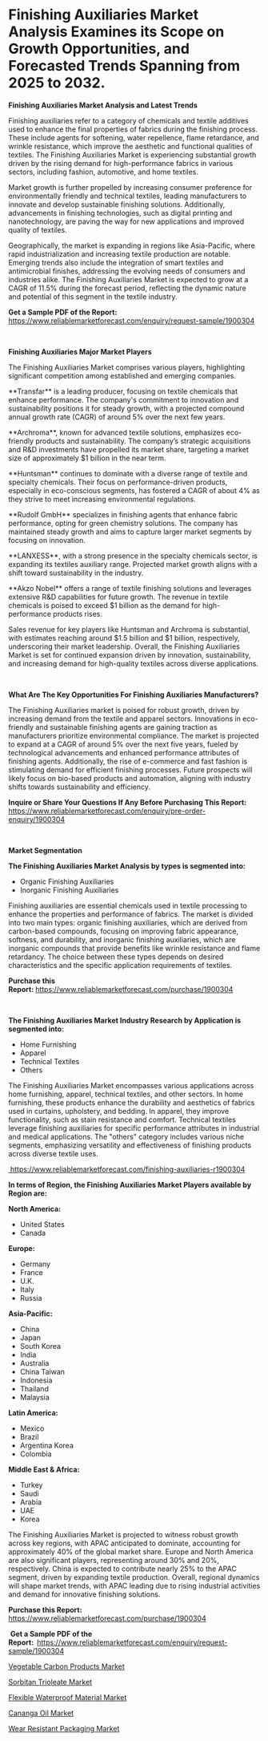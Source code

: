 <p><h1>Finishing Auxiliaries Market Analysis Examines its Scope on Growth Opportunities, and Forecasted Trends Spanning from 2025 to 2032.</h1></p><p><strong>Finishing Auxiliaries Market Analysis and Latest Trends</strong></p>
<p><p>Finishing auxiliaries refer to a category of chemicals and textile additives used to enhance the final properties of fabrics during the finishing process. These include agents for softening, water repellence, flame retardance, and wrinkle resistance, which improve the aesthetic and functional qualities of textiles. The Finishing Auxiliaries Market is experiencing substantial growth driven by the rising demand for high-performance fabrics in various sectors, including fashion, automotive, and home textiles.</p><p>Market growth is further propelled by increasing consumer preference for environmentally friendly and technical textiles, leading manufacturers to innovate and develop sustainable finishing solutions. Additionally, advancements in finishing technologies, such as digital printing and nanotechnology, are paving the way for new applications and improved quality of textiles.</p><p>Geographically, the market is expanding in regions like Asia-Pacific, where rapid industrialization and increasing textile production are notable. Emerging trends also include the integration of smart textiles and antimicrobial finishes, addressing the evolving needs of consumers and industries alike. The Finishing Auxiliaries Market is expected to grow at a CAGR of 11.5% during the forecast period, reflecting the dynamic nature and potential of this segment in the textile industry.</p></p>
<p><strong>Get a Sample PDF of the Report:&nbsp;</strong> <a href="https://www.reliablemarketforecast.com/enquiry/request-sample/1900304?utm_campaign=2042&utm_medium=2&utm_source=Github&utm_content=ia&utm_term=30012025&utm_id=finishing-auxiliaries">https://www.reliablemarketforecast.com/enquiry/request-sample/1900304</a></p>
<p>&nbsp;</p>
<p><strong>Finishing Auxiliaries Major Market Players</strong></p>
<p><p>The Finishing Auxiliaries Market comprises various players, highlighting significant competition among established and emerging companies. </p><p>**Transfar** is a leading producer, focusing on textile chemicals that enhance performance. The company's commitment to innovation and sustainability positions it for steady growth, with a projected compound annual growth rate (CAGR) of around 5% over the next few years.</p><p>**Archroma**, known for advanced textile solutions, emphasizes eco-friendly products and sustainability. The company’s strategic acquisitions and R&D investments have propelled its market share, targeting a market size of approximately $1 billion in the near term.</p><p>**Huntsman** continues to dominate with a diverse range of textile and specialty chemicals. Their focus on performance-driven products, especially in eco-conscious segments, has fostered a CAGR of about 4% as they strive to meet increasing environmental regulations.</p><p>**Rudolf GmbH** specializes in finishing agents that enhance fabric performance, opting for green chemistry solutions. The company has maintained steady growth and aims to capture larger market segments by focusing on innovation.</p><p>**LANXESS**, with a strong presence in the specialty chemicals sector, is expanding its textiles auxiliary range. Projected market growth aligns with a shift toward sustainability in the industry.</p><p>**Akzo Nobel** offers a range of textile finishing solutions and leverages extensive R&D capabilities for future growth. The revenue in textile chemicals is poised to exceed $1 billion as the demand for high-performance products rises.</p><p>Sales revenue for key players like Huntsman and Archroma is substantial, with estimates reaching around $1.5 billion and $1 billion, respectively, underscoring their market leadership. Overall, the Finishing Auxiliaries Market is set for continued expansion driven by innovation, sustainability, and increasing demand for high-quality textiles across diverse applications.</p></p>
<p>&nbsp;</p>
<p><strong>What Are The Key Opportunities For Finishing Auxiliaries Manufacturers?</strong></p>
<p><p>The Finishing Auxiliaries market is poised for robust growth, driven by increasing demand from the textile and apparel sectors. Innovations in eco-friendly and sustainable finishing agents are gaining traction as manufacturers prioritize environmental compliance. The market is projected to expand at a CAGR of around 5% over the next five years, fueled by technological advancements and enhanced performance attributes of finishing agents. Additionally, the rise of e-commerce and fast fashion is stimulating demand for efficient finishing processes. Future prospects will likely focus on bio-based products and automation, aligning with industry shifts towards sustainability and efficiency.</p></p>
<p><strong>Inquire or Share Your Questions If Any Before Purchasing This Report:</strong> <a href="https://www.reliablemarketforecast.com/enquiry/pre-order-enquiry/1900304?utm_campaign=2042&utm_medium=2&utm_source=Github&utm_content=ia&utm_term=30012025&utm_id=finishing-auxiliaries">https://www.reliablemarketforecast.com/enquiry/pre-order-enquiry/1900304</a></p>
<p>&nbsp;</p>
<p><strong>Market Segmentation</strong></p>
<p><strong>The Finishing Auxiliaries Market Analysis by types is segmented into:</strong></p>
<p><ul><li>Organic Finishing Auxiliaries</li><li>Inorganic Finishing Auxiliaries</li></ul></p>
<p><p>Finishing auxiliaries are essential chemicals used in textile processing to enhance the properties and performance of fabrics. The market is divided into two main types: organic finishing auxiliaries, which are derived from carbon-based compounds, focusing on improving fabric appearance, softness, and durability, and inorganic finishing auxiliaries, which are inorganic compounds that provide benefits like wrinkle resistance and flame retardancy. The choice between these types depends on desired characteristics and the specific application requirements of textiles.</p></p>
<p><strong>Purchase this Report:&nbsp;</strong><a href="https://www.reliablemarketforecast.com/purchase/1900304?utm_campaign=2042&utm_medium=2&utm_source=Github&utm_content=ia&utm_term=30012025&utm_id=finishing-auxiliaries">https://www.reliablemarketforecast.com/purchase/1900304</a></p>
<p>&nbsp;</p>
<p><strong>The Finishing Auxiliaries Market Industry Research by Application is segmented into:</strong></p>
<p><ul><li>Home Furnishing</li><li>Apparel</li><li>Technical Textiles</li><li>Others</li></ul></p>
<p><p>The Finishing Auxiliaries Market encompasses various applications across home furnishing, apparel, technical textiles, and other sectors. In home furnishing, these products enhance the durability and aesthetics of fabrics used in curtains, upholstery, and bedding. In apparel, they improve functionality, such as stain resistance and comfort. Technical textiles leverage finishing auxiliaries for specific performance attributes in industrial and medical applications. The "others" category includes various niche segments, emphasizing versatility and effectiveness of finishing products across diverse textile uses.</p></p>
<p><a href="https://www.reliablemarketforecast.com/finishing-auxiliaries-r1900304?utm_campaign=2042&utm_medium=2&utm_source=Github&utm_content=ia&utm_term=30012025&utm_id=finishing-auxiliaries">&nbsp;https://www.reliablemarketforecast.com/finishing-auxiliaries-r1900304</a></p>
<p><strong>In terms of Region, the Finishing Auxiliaries Market Players available by Region are:</strong></p>
<p>
    <p> <strong> North America: </strong>
        <ul>
            <li>United States</li>
            <li>Canada</li>
        </ul>
        </p> 
    <p> <strong> Europe: </strong>
        <ul>
            <li>Germany</li>
            <li>France</li>
            <li>U.K.</li>
            <li>Italy</li>
            <li>Russia</li>
        </ul>
        </p> 
    <p> <strong> Asia-Pacific: </strong>
        <ul>
            <li>China</li>
            <li>Japan</li>
            <li>South Korea</li>
            <li>India</li>
            <li>Australia</li>
            <li>China Taiwan</li>
            <li>Indonesia</li>
            <li>Thailand</li>
            <li>Malaysia</li>
        </ul>
        </p> 
    <p> <strong> Latin America: </strong>
        <ul>
            <li>Mexico</li>
            <li>Brazil</li>
            <li>Argentina Korea</li>
            <li>Colombia</li>
        </ul>
        </p> 
    <p> <strong> Middle East & Africa: </strong>
        <ul>
            <li>Turkey</li>
            <li>Saudi</li>
            <li>Arabia</li>
            <li>UAE</li>
            <li>Korea</li>
        </ul>
    </p>
    </p>
<p><p>The Finishing Auxiliaries Market is projected to witness robust growth across key regions, with APAC anticipated to dominate, accounting for approximately 40% of the global market share. Europe and North America are also significant players, representing around 30% and 20%, respectively. China is expected to contribute nearly 25% to the APAC segment, driven by expanding textile production. Overall, regional dynamics will shape market trends, with APAC leading due to rising industrial activities and demand for innovative finishing solutions.</p></p>
<p><strong>Purchase this Report: </strong><a href="https://www.reliablemarketforecast.com/purchase/1900304?utm_campaign=2042&utm_medium=2&utm_source=Github&utm_content=ia&utm_term=30012025&utm_id=finishing-auxiliaries">https://www.reliablemarketforecast.com/purchase/1900304</a></p>
<p>&nbsp;<strong>Get a Sample PDF of the Report:&nbsp;&nbsp;</strong><a href="https://www.reliablemarketforecast.com/enquiry/request-sample/1900304?utm_campaign=2042&utm_medium=2&utm_source=Github&utm_content=ia&utm_term=30012025&utm_id=finishing-auxiliaries">https://www.reliablemarketforecast.com/enquiry/request-sample/1900304</a></p>
<p><strong></strong></p>
<p><p><a href="https://www.linkedin.com/pulse/vegetable-carbon-products-market-growth-insights-sales-iuz4f?utm_campaign=2042&utm_medium=2&utm_source=Github&utm_content=ia&utm_term=30012025&utm_id=finishing-auxiliaries">Vegetable Carbon Products Market</a></p><p><a href="https://www.linkedin.com/pulse/sorbitan-trioleate-market-evaluation-trends-size-share-fazaf?utm_campaign=2042&utm_medium=2&utm_source=Github&utm_content=ia&utm_term=30012025&utm_id=finishing-auxiliaries">Sorbitan Trioleate Market</a></p><p><a href="https://github.com/klindsey95/Market-Research-Report-List-1/blob/main/flexible-waterproof-material-market.md?utm_campaign=2042&utm_medium=2&utm_source=Github&utm_content=ia&utm_term=30012025&utm_id=finishing-auxiliaries">Flexible Waterproof Material Market</a></p><p><a href="https://github.com/steidmindy199393/Market-Research-Report-List-1/blob/main/cananga-oil-market.md?utm_campaign=2042&utm_medium=2&utm_source=Github&utm_content=ia&utm_term=30012025&utm_id=finishing-auxiliaries">Cananga Oil Market</a></p><p><a href="https://www.linkedin.com/pulse/wear-resistant-packaging-market-trends-forecast-growth-iycef?utm_campaign=2042&utm_medium=2&utm_source=Github&utm_content=ia&utm_term=30012025&utm_id=finishing-auxiliaries">Wear Resistant Packaging Market</a></p></p>